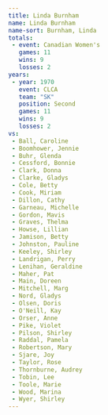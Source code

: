 ```yaml
---
title: Linda Burnham
name: Linda Burnham
name-sort: Burnham, Linda
totals:
 - event: Canadian Women's
   games: 11
   wins: 9
   losses: 2
years:
 - year: 1970
   event: CLCA
   team: "SK"
   position: Second
   games: 11
   wins: 9
   losses: 2
vs:
 - Ball, Caroline
 - Boomhower, Jennie
 - Buhr, Glenda
 - Cessford, Bonnie
 - Clark, Donna
 - Clarke, Gladys
 - Cole, Betty
 - Cook, Miriam
 - Dillon, Cathy
 - Garneau, Michelle
 - Gordon, Mavis
 - Graves, Thelma
 - Howse, Lillian
 - Jamison, Betty
 - Johnston, Pauline
 - Keeley, Shirley
 - Landrigan, Perry
 - Lenihan, Geraldine
 - Maher, Pat
 - Main, Doreen
 - Mitchell, Marg
 - Nord, Gladys
 - Olsen, Doris
 - O'Neill, Kay
 - Orser, Anne
 - Pike, Violet
 - Pilson, Shirley
 - Raddal, Pamela
 - Robertson, Mary
 - Sjare, Joy
 - Taylor, Rose
 - Thornburne, Audrey
 - Tobin, Lee
 - Toole, Marie
 - Wood, Marina
 - Wyer, Shirley
---
```

